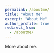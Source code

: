 ```yaml
---
permalink: /aboutme/
title: "About Me"
excerpt: "About Me"
author_profile: true
redirect_from: 
  - /aboutme/
---
```


More about me.
